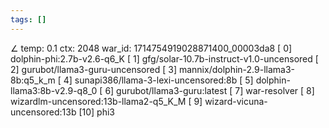 ```yaml
---
tags: []
---
```

∠ temp: 0.1 ctx: 2048 war_id: 1714754919028871400_00003da8
 [ 0] dolphin-phi:2.7b-v2.6-q6_K
 [ 1] gfg/solar-10.7b-instruct-v1.0-uncensored
 [ 2] gurubot/llama3-guru-uncensored
 [ 3] mannix/dolphin-2.9-llama3-8b:q5_k_m
 [ 4] sunapi386/llama-3-lexi-uncensored:8b
 [ 5] dolphin-llama3:8b-v2.9-q8_0
 [ 6] gurubot/llama3-guru:latest
 [ 7] war-resolver
 [ 8] wizardlm-uncensored:13b-llama2-q5_K_M
 [ 9] wizard-vicuna-uncensored:13b
 [10] phi3

